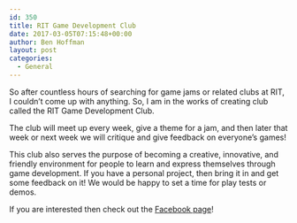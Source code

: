 ```yaml
---
id: 350
title: RIT Game Development Club
date: 2017-03-05T07:15:48+00:00
author: Ben Hoffman
layout: post
categories:
  - General
---
```

So after countless hours of searching for game jams or related clubs at RIT, I couldn&#8217;t come up with anything. So, I am in the works of creating club called the RIT Game Development Club.

The club will meet up every week, give a theme for a jam, and then later that week or next week we will critique and give feedback on everyone&#8217;s games!

This club also serves the purpose of becoming a creative, innovative, and friendly environment for people to learn and express themselves through game development. If you have a personal project, then bring it in and get some feedback on it! We would be happy to set a time for play tests or demos.

If you are interested then check out the <a href="http://ritgamedev.club" target="_blank">Facebook page</a>!
